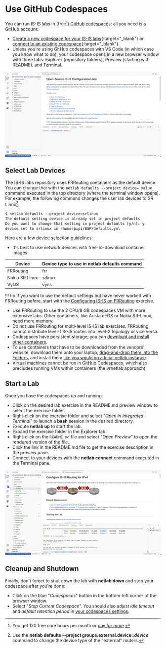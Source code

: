 # Use GitHub Codespaces

You can run IS-IS labs in (free[^UTAP]) [GitHub codespaces](https://docs.github.com/en/codespaces/overview); all you need is a GitHub account:

* [Create a new codespace for your IS-IS labs](https://github.com/codespaces/new/bgplab/isis){:target="_blank"} or [connect to an existing codespace](https://github.com/codespaces){:target="_blank"}.
* Unless you're using GitHub codespaces with VS Code (in which case you know what to do), your codespace opens in a new browser window with three tabs: Explorer (repository folders), Preview (starting with README), and Terminal.

[^UTAP]: You get 120 free core hours per month or [pay for more](https://docs.github.com/en/billing/managing-billing-for-github-codespaces/about-billing-for-github-codespaces).

[![](img/codespaces-start.png)](img/codespaces-start.png)

## Select Lab Devices

The IS-IS labs repository uses FRRouting containers as the default device. You can change that with the `netlab defaults --project device=_value_` command executed in the top directory (where the terminal window opens). For example, the following command changes the user lab devices to SR Linux[^CER]:

```shell
$ netlab defaults --project device=srlinux
The default setting device is already set in project defaults
Do you want to change that setting in project defaults [y/n]: y
device set to srlinux in /home/pipi/BGP/defaults.yml
```

[^CER]: Use the **netlab defaults --project groups.external.device=_device_** command to change the device type of the "external" routers.

Here are a few device selection guidelines:

* It's best to use network devices with free-to-download container images:

| Device | Device type to use in **netlab defaults** command |
|--------|--------------------------------------|
| FRRouting | frr |
| Nokia SR Linux | srlinux |
| VyOS | vyos |

!!! tip
    If you want to use the default settings but have never worked with FRRouting before, start with the [Configuring IS-IS on FRRouting](basic/0-frrouting.md) exercise.

* Use FRRouting to use the 2 CPU/8 GB codespaces VM with more extensive labs. Other containers, like Arista cEOS or Nokia SR-Linux, need more memory.
* Do not use FRRouting for multi-level IS-IS lab exercises. FRRouting cannot distribute level-1 IS-IS routes into level-2 topology or vice versa.
* Codespaces have persistent storage; you can [download and install other containers](https://blog.ipspace.net/2024/07/arista-eos-codespaces/).
* To use containers that have to be downloaded from the vendors' website, download them onto your laptop, [drag-and-drop them into the Folders](https://blog.ipspace.net/2024/07/arista-eos-codespaces/), and install them [like you would on a local netlab instance](https://netlab.tools/labs/clab/#container-images).
* Virtual machines cannot be run in GitHub Codespaces, which also precludes running VMs within containers (the vrnetlab approach).

## Start a Lab

Once you have the codespaces up and running:

* Click on the desired lab exercise in the README.md preview window to select the exercise folder.
* Right-click on the exercise folder and select "*Open in Integrated Terminal*" to launch a **bash** session in the desired directory.
* Execute **netlab up** to start the lab.
* Expand the exercise folder in the Explorer tab.
* Right-click on the `README.md` file and select "_Open Preview_" to open the rendered version of the file.
* Click the link in the README.md file to get the exercise description in the preview pane.
* Connect to your devices with the **netlab connect** command executed in the Terminal pane.

[![](img/codespaces-lab.png)](img/codespaces-lab.png)

## Cleanup and Shutdown

Finally, don't forget to shut down the lab with **netlab down** and stop your codespace after you're done:

* Click on the blue "*Codespaces*" button in the bottom-left corner of the browser window.
* Select "*Stop Current Codespace*". You should also adjust *idle timeout* and *default retention period* in [your codespaces settings](https://github.com/settings/codespaces).
